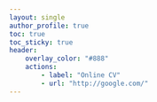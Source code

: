 ```yaml
---
layout: single
author_profile: true
toc: true
toc_sticky: true
header:
    overlay_color: "#888"
    actions:
        - label: "Online CV"
        - url: "http://google.com/"
---
```


